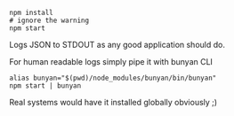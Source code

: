 ﻿```
npm install
# ignore the warning
npm start
```
Logs JSON to STDOUT as any good application should do.

For human readable logs simply pipe it with bunyan CLI
```
alias bunyan="$(pwd)/node_modules/bunyan/bin/bunyan"
npm start | bunyan
```

Real systems would have it installed globally obviously ;)

